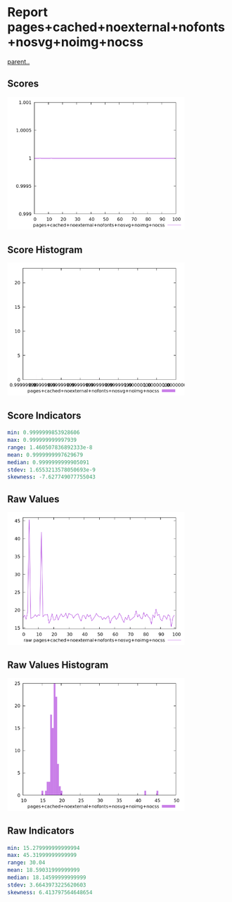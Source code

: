 # Report pages+cached+noexternal+nofonts+nosvg+noimg+nocss

[parent..](./..)  


## Scores

![score](./score.png)  

## Score Histogram

![hist](./hist.png)  

## Score Indicators

```yaml
min: 0.9999999853928606
max: 0.999999999997939
range: 1.460507836892333e-8
mean: 0.9999999997629679
median: 0.9999999999905091
stdev: 1.6553213578050693e-9
skewness: -7.627749077755043

```

## Raw Values

![raw](./raw.png)  

## Raw Values Histogram

![raw hist](./raw_hist.png)  

## Raw Indicators

```yaml
min: 15.279999999999994
max: 45.31999999999999
range: 30.04
mean: 18.59031999999999
median: 18.14599999999999
stdev: 3.6643973225620603
skewness: 6.413797564648654

```

<style>
  img {
    max-width: 80%;
  }
</style>
      

